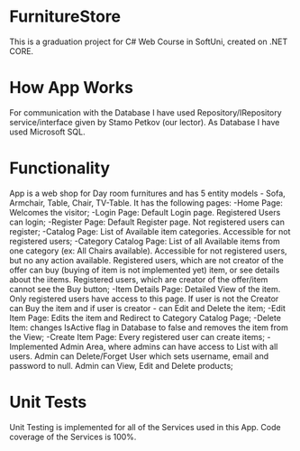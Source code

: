 # FurnitureStore
This is a graduation project for C# Web Course in SoftUni, created on .NET CORE.

# How App Works
For communication with the Database I have used Repository/IRepository service/interface given by Stamo Petkov (our lector).
As Database I have used Microsoft SQL.

# Functionality
App is a web shop for Day room furnitures and has 5 entity models - Sofa, Armchair, Table, Chair, TV-Table. It has the following pages:
-Home Page: Welcomes the visitor;
-Login Page: Default Login page. Registered Users can login;
-Register Page: Default Register page. Not registered users can register;
-Catalog Page: List of Available item categories. Accessible for not registered users;
-Category Catalog Page: List of all Available items from one category (ex: All Chairs available). Accessible for not registered users, but no any action available. Registered users, which are not creator of the offer can buy (buying of item is not implemented yet) item, or see details about the iitems. Registered users, which are creator of the offer/item cannot see the Buy button;
-Item Details Page: Detailed View of the item. Only registered users have access to this page. If user is not the Creator can Buy the item and if user is creator - can Edit and Delete the item;
-Edit Item Page: Edits the item and Redirect to Category Catalog Page;
-Delete Item: changes IsActive flag in Database to false and removes the item from the View;
-Create Item Page: Every registered user can create items;
-Implemented Admin Area, where admins can have access to List with all users. Admin can Delete/Forget User which sets username, email and password to null. Admin can View, Edit and Delete products;

# Unit Tests
Unit Testing is implemented for all of the Services used in this App. Code coverage of the Services is 100%.